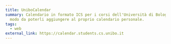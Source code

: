 ```yaml
---
title: UniboCalendar
summary: Calendario in formato ICS per i corsi dell'Università di Bologna, in
  modo da poterli aggiungere al proprio calendario personale.
tags:
  - web
external_link: https://calendar.students.cs.unibo.it
---
```

